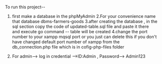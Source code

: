 To run this project--

1. first make a database in the phpMyAdmin
   2.For your convenience name that database dbms-farmers-goods
   3.after creating the database , in the sql section copy the code of updated-table.sql file and paste it there and execute go command -- table will be created
   4.change the port number to your xampp mqsql port or you just can delete this if you don't have changed default port number of xampp from the db_connection.php file which is in cofig-php-files folder

2. For admin--> log in credential -->ID:Admin , Password--> Admin123
